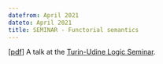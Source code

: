 ```yaml
---
datefrom: April 2021
dateto: April 2021
title: SEMINAR - Functorial semantics
---
```


[[pdf](stuff/funsempar.pdf)] A talk at the [Turin-Udine Logic Seminar](http://torino.logicgroup.altervista.org/torino/seminars.php).